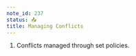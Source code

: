 ```yaml
---
note_id: 237
status: 📤
title: Managing Conflicts
---
```


1. Conflicts managed through set policies.